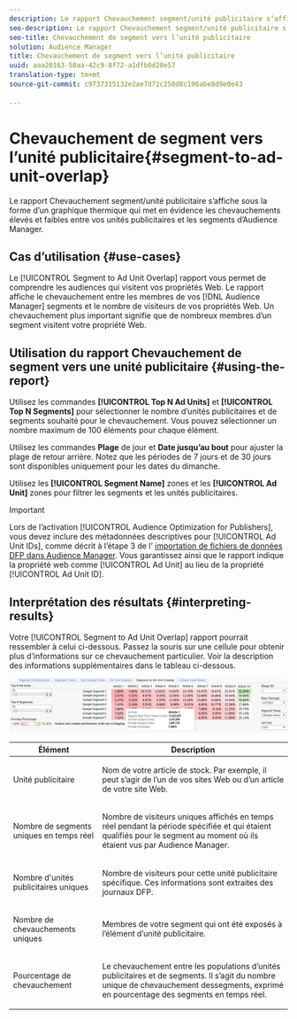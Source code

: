```yaml
---
description: Le rapport Chevauchement segment/unité publicitaire s’affiche sous la forme d’un graphique thermique qui met en évidence les chevauchements élevés et faibles entre vos unités publicitaires et les segments d’Audience Manager.
seo-description: Le rapport Chevauchement segment/unité publicitaire s’affiche sous la forme d’un graphique thermique qui met en évidence les chevauchements élevés et faibles entre vos unités publicitaires et les segments d’Audience Manager.
seo-title: Chevauchement de segment vers l’unité publicitaire
solution: Audience Manager
title: Chevauchement de segment vers l’unité publicitaire
uuid: aaa20163-58aa-42c9-8f72-a1dfb0d20e57
translation-type: tm+mt
source-git-commit: c9737315132e2ae7d72c250d8c196abe8d9e0e43

---
```



# Chevauchement de segment vers l’unité publicitaire{#segment-to-ad-unit-overlap}

Le rapport Chevauchement segment/unité publicitaire s’affiche sous la forme d’un graphique thermique qui met en évidence les chevauchements élevés et faibles entre vos unités publicitaires et les segments d’Audience Manager.

## Cas d’utilisation {#use-cases}

Le [!UICONTROL Segment to Ad Unit Overlap] rapport vous permet de comprendre les audiences qui visitent vos propriétés Web. Le rapport affiche le chevauchement entre les membres de vos [!DNL Audience Manager] segments et le nombre de visiteurs de vos propriétés Web. Un chevauchement plus important signifie que de nombreux membres d’un segment visitent votre propriété Web.

## Utilisation du rapport Chevauchement de segment vers une unité publicitaire {#using-the-report}

Utilisez les commandes **[!UICONTROL Top N Ad Units]** et **[!UICONTROL Top N Segments]** pour sélectionner le nombre d’unités publicitaires et de segments souhaité pour le chevauchement. Vous pouvez sélectionner un nombre maximum de 100 éléments pour chaque élément.

Utilisez les commandes **Plage** de jour et **Date jusqu’au bout** pour ajuster la plage de retour arrière. Notez que les périodes de 7 jours et de 30 jours sont disponibles uniquement pour les dates du dimanche.

Utilisez les **[!UICONTROL Segment Name]** zones et les **[!UICONTROL Ad Unit]** zones pour filtrer les segments et les unités publicitaires.

>[!IMPORTANT]
>
>Lors de l’activation [!UICONTROL Audience Optimization for Publishers], vous devez inclure des métadonnées descriptives pour [!UICONTROL Ad Unit IDs], comme décrit à l’étape 3 de l’ [importation de fichiers de données DFP dans Audience Manager](../../../reporting/audience-optimization-reports/aor-publishers/import-dfp.md). Vous garantissez ainsi que le rapport indique la propriété web comme [!UICONTROL Ad Unit] au lieu de la propriété [!UICONTROL Ad Unit ID].

## Interprétation des résultats {#interpreting-results}

Votre [!UICONTROL Segment to Ad Unit Overlap] rapport pourrait ressembler à celui ci-dessous. Passez la souris sur une cellule pour obtenir plus d’informations sur ce chevauchement particulier. Voir la description des informations supplémentaires dans le tableau ci-dessous.

![](assets/publisher_segment_ad_unit_overlap.png)

<table id="table_22340F45B1B94D3796174CB30A60E212"> 
 <thead> 
  <tr> 
   <th colname="col1" class="entry"> Élément </th> 
   <th colname="col2" class="entry"> Description </th> 
  </tr>
 </thead>
 <tbody> 
  <tr> 
   <td colname="col1"> <p><span class="wintitle"> Unité publicitaire </span> </p> </td> 
   <td colname="col2"> <p>Nom de votre article de stock. Par exemple, il peut s’agir de l’un de vos sites Web ou d’un article de votre site Web. </p> </td> 
  </tr> 
  <tr> 
   <td colname="col1"> <p><span class="wintitle"> Nombre de segments uniques en temps réel</span> </p> </td> 
   <td colname="col2"> <p>Nombre de visiteurs uniques affichés en temps réel pendant la période spécifiée et qui étaient qualifiés pour le segment au moment où ils étaient vus par <span class="keyword"> Audience Manager</span>. </p> </td> 
  </tr> 
  <tr> 
   <td colname="col1"> <p><span class="wintitle"> Nombre d'unités publicitaires uniques</span> </p> </td> 
   <td colname="col2"> <p>Nombre de visiteurs pour cette unité publicitaire spécifique. Ces informations sont extraites des journaux DFP. </p> </td> 
  </tr> 
  <tr> 
   <td colname="col1"> <p><span class="wintitle"> Nombre de chevauchements uniques</span> </p> </td> 
   <td colname="col2"> <p>Membres de votre segment qui ont été exposés à l’élément d’unité publicitaire. </p> </td> 
  </tr> 
  <tr> 
   <td colname="col1"> <p><span class="wintitle"> Pourcentage de chevauchement</span> </p> </td> 
   <td colname="col2"> <p>Le chevauchement entre les populations d’unités publicitaires et de segments. Il s’agit du nombre <span class="wintitle"> unique de chevauchement des</span>segments, exprimé en pourcentage des <span class="wintitle"></span>segments en temps réel. </p> </td> 
  </tr> 
 </tbody> 
</table>

